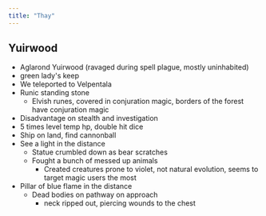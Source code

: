 ```yaml
---
title: "Thay"
---
```


Yuirwood
--------
- Aglarond Yuirwood (ravaged during spell plague, mostly uninhabited)
- green lady's keep
- We teleported to Velpentala
- Runic standing stone
  - Elvish runes, covered in conjuration magic, borders of the forest have conjuration magic
- Disadvantage on stealth and investigation
- 5 times level temp hp, double hit dice
- Ship on land, find cannonball
- See a light in the distance
  - Statue crumbled down as bear scratches
  - Fought a bunch of messed up animals
    - Created creatures prone to violet, not natural evolution, seems to target magic users the most
- Pillar of blue flame in the distance
  - Dead bodies on pathway on approach
    - neck ripped out, piercing wounds to the chest
